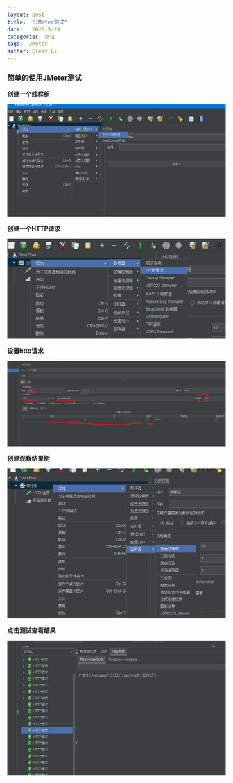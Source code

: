 ```yaml
---
layout: post
title:  "JMeter测试"
date:   2020-5-29
categories: 测试
tags:  JMeter
author: Clear Li
---
```






































### 简单的使用JMeter测试

**创建一个线程组**

![image-20200529150441534](/img/image-20200529150441534.png)











**创建一个HTTP请求**



![image-20200529152049191](/img/image-20200529152049191.png)

**设置http请求**



![image-20200529152128313](/img/image-20200529152128313.png)

**创建观察结果树**



![image-20200529152333931](/img/image-20200529152333931.png)

**点击测试查看结果**



![image-20200529152406411](/img/image-20200529152406411.png)